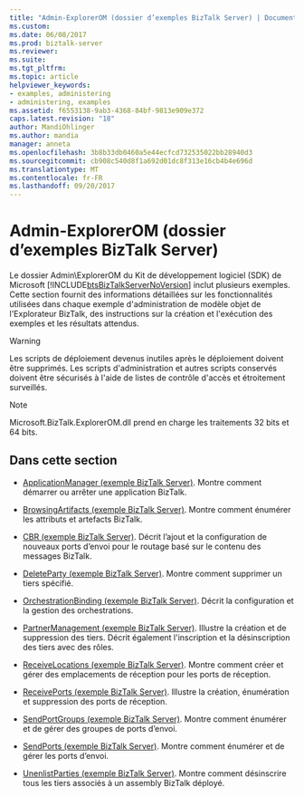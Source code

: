 ```yaml
---
title: "Admin-ExplorerOM (dossier d’exemples BizTalk Server) | Documents Microsoft"
ms.custom: 
ms.date: 06/08/2017
ms.prod: biztalk-server
ms.reviewer: 
ms.suite: 
ms.tgt_pltfrm: 
ms.topic: article
helpviewer_keywords:
- examples, administering
- administering, examples
ms.assetid: f6553138-9ab3-4368-84bf-9813e909e372
caps.latest.revision: "18"
author: MandiOhlinger
ms.author: mandia
manager: anneta
ms.openlocfilehash: 3b8b33db0460a5e44ecfcd732535022bb28940d3
ms.sourcegitcommit: cb908c540d8f1a692d01dc8f313e16cb4b4e696d
ms.translationtype: MT
ms.contentlocale: fr-FR
ms.lasthandoff: 09/20/2017
---
```

# <a name="admin-explorerom-biztalk-server-samples-folder"></a>Admin-ExplorerOM (dossier d’exemples BizTalk Server)
Le dossier Admin\ExplorerOM du Kit de développement logiciel (SDK) de Microsoft [!INCLUDE[btsBizTalkServerNoVersion](../includes/btsbiztalkservernoversion-md.md)] inclut plusieurs exemples. Cette section fournit des informations détaillées sur les fonctionnalités utilisées dans chaque exemple d'administration de modèle objet de l'Explorateur BizTalk, des instructions sur la création et l'exécution des exemples et les résultats attendus.  
  
> [!WARNING]
>  Les scripts de déploiement devenus inutiles après le déploiement doivent être supprimés. Les scripts d'administration et autres scripts conservés doivent être sécurisés à l'aide de listes de contrôle d'accès et étroitement surveillés.  
  
> [!NOTE]
>  Microsoft.BizTalk.ExplorerOM.dll prend en charge les traitements 32 bits et 64 bits.  
  
## <a name="in-this-section"></a>Dans cette section  
  
-   [ApplicationManager (exemple BizTalk Server)](../core/applicationmanager-biztalk-server-sample.md). Montre comment démarrer ou arrêter une application BizTalk.  
  
-   [BrowsingArtifacts (exemple BizTalk Server)](../core/browsingartifacts-biztalk-server-sample.md). Montre comment énumérer les attributs et artefacts BizTalk.  
  
-   [CBR (exemple BizTalk Server)](../core/cbr-biztalk-server-sample.md). Décrit l’ajout et la configuration de nouveaux ports d’envoi pour le routage basé sur le contenu des messages BizTalk.  
  
-   [DeleteParty (exemple BizTalk Server)](../core/deleteparty-biztalk-server-sample.md). Montre comment supprimer un tiers spécifié.  
  
-   [OrchestrationBinding (exemple BizTalk Server)](../core/orchestrationbinding-biztalk-server-sample.md). Décrit la configuration et la gestion des orchestrations.  
  
-   [PartnerManagement (exemple BizTalk Server)](../core/partnermanagement-biztalk-server-sample.md). Illustre la création et de suppression des tiers. Décrit également l'inscription et la désinscription des tiers avec des rôles.  
  
-   [ReceiveLocations (exemple BizTalk Server)](../core/receivelocations-biztalk-server-sample.md). Montre comment créer et gérer des emplacements de réception pour les ports de réception.  
  
-   [ReceivePorts (exemple BizTalk Server)](../core/receiveports-biztalk-server-sample.md). Illustre la création, énumération et suppression des ports de réception.  
  
-   [SendPortGroups (exemple BizTalk Server)](../core/sendportgroups-biztalk-server-sample.md). Montre comment énumérer et de gérer des groupes de ports d’envoi.  
  
-   [SendPorts (exemple BizTalk Server)](../core/sendports-biztalk-server-sample.md). Montre comment énumérer et de gérer les ports d’envoi.  
  
-   [UnenlistParties (exemple BizTalk Server)](../core/unenlistparties-biztalk-server-sample.md). Montre comment désinscrire tous les tiers associés à un assembly BizTalk déployé.